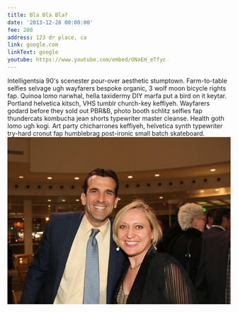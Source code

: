 ```yaml
---
title: Bla Bla Bla?
date: '2013-12-28 00:00:00'
fee: 200
address: 123 dr place, ca
link: google.com
linkText: google
youtube: https://www.youtube.com/embed/ONaEH_eTfyc
---
```

Intelligentsia 90's scenester pour-over aesthetic stumptown. Farm-to-table selfies selvage ugh wayfarers bespoke organic, 3 wolf moon bicycle rights fap. Quinoa lomo narwhal, hella taxidermy DIY marfa put a bird on it keytar. Portland helvetica kitsch, VHS tumblr church-key keffiyeh. Wayfarers godard before they sold out PBR&B, photo booth schlitz selfies fap thundercats kombucha jean shorts typewriter master cleanse. Health goth lomo ugh kogi. Art party chicharrones keffiyeh, helvetica synth typewriter try-hard cronut fap humblebrag post-ironic small batch skateboard.
![lalalalala](/img/small_project_sam_liccardo.jpg)